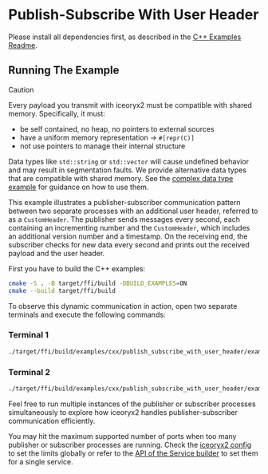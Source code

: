 # Publish-Subscribe With User Header

Please install all dependencies first, as described in the
[C++ Examples Readme](../README.md).

## Running The Example

> [!CAUTION]
> Every payload you transmit with iceoryx2 must be compatible with shared
> memory. Specifically, it must:
>
> * be self contained, no heap, no pointers to external sources
> * have a uniform memory representation -> `#[repr(C)]`
> * not use pointers to manage their internal structure
>
> Data types like `std::string` or `std::vector` will cause undefined behavior
> and may result in segmentation faults. We provide alternative data types
> that are compatible with shared memory. See the
> [complex data type example](../complex_data_types) for guidance on how to
> use them.

This example illustrates a publisher-subscriber communication pattern between
two separate processes with an additional user header, referred to as a
`CustomHeader`. The publisher sends messages every second, each containing an
incrementing number and the `CustomHeader`, which includes an additional version
number and a timestamp. On the receiving end, the subscriber checks for new data
every second and prints out the received payload and the user header.

First you have to build the C++ examples:

```sh
cmake -S . -B target/ffi/build -DBUILD_EXAMPLES=ON
cmake --build target/ffi/build
```

To observe this dynamic communication in action, open two separate terminals and
execute the following commands:

### Terminal 1

```sh
./target/ffi/build/examples/cxx/publish_subscribe_with_user_header/example_cxx_publish_subscribe_user_header_subscriber
```

### Terminal 2

```sh
./target/ffi/build/examples/cxx/publish_subscribe_with_user_header/example_cxx_publish_subscribe_user_header_publisher
```

Feel free to run multiple instances of the publisher or subscriber processes
simultaneously to explore how iceoryx2 handles publisher-subscriber
communication efficiently.

You may hit the maximum supported number of ports when too many publisher or
subscriber processes are running. Check the [iceoryx2 config](../../../config)
to set the limits globally or refer to the
[API of the Service builder](https://docs.rs/iceoryx2/latest/iceoryx2/service/index.html)
to set them for a single service.
